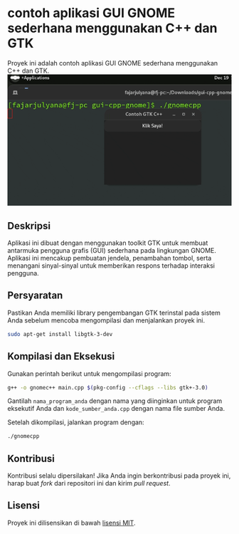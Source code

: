 # contoh aplikasi GUI GNOME sederhana menggunakan C++ dan GTK

Proyek ini adalah contoh aplikasi GUI GNOME sederhana menggunakan C++ dan GTK.
<img src="capture/capture.gif">
## Deskripsi

Aplikasi ini dibuat dengan menggunakan toolkit GTK untuk membuat antarmuka pengguna grafis (GUI) sederhana pada lingkungan GNOME. Aplikasi ini mencakup pembuatan jendela, penambahan tombol, serta menangani sinyal-sinyal untuk memberikan respons terhadap interaksi pengguna.

## Persyaratan

Pastikan Anda memiliki library pengembangan GTK terinstal pada sistem Anda sebelum mencoba mengompilasi dan menjalankan proyek ini.

```bash
sudo apt-get install libgtk-3-dev
```

## Kompilasi dan Eksekusi

Gunakan perintah berikut untuk mengompilasi program:

```bash
g++ -o gnomec++ main.cpp $(pkg-config --cflags --libs gtk+-3.0)
```

Gantilah `nama_program_anda` dengan nama yang diinginkan untuk program eksekutif Anda dan `kode_sumber_anda.cpp` dengan nama file sumber Anda.

Setelah dikompilasi, jalankan program dengan:

```bash
./gnomecpp
```

## Kontribusi

Kontribusi selalu dipersilakan! Jika Anda ingin berkontribusi pada proyek ini, harap buat _fork_ dari repositori ini dan kirim _pull request_.

## Lisensi

Proyek ini dilisensikan di bawah [lisensi MIT](LICENSE).

